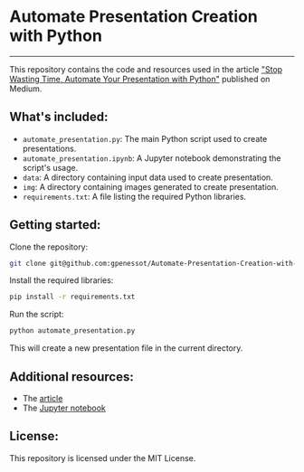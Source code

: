 # Automate Presentation Creation with Python
---

This repository contains the code and resources used in the article ["Stop Wasting Time, Automate Your Presentation with Python"](https://medium.com/@gael.penessot/stop-wasting-time-automate-your-presentation-with-python-a721fe39c8e5) published on Medium.

## What's included:

* `automate_presentation.py`: The main Python script used to create presentations.
* `automate_presentation.ipynb`: A Jupyter notebook demonstrating the script's usage.
* `data`: A directory containing input data used to create presentation.
* `img`: A directory containing images generated to create presentation.
* `requirements.txt`: A file listing the required Python libraries.

## Getting started:

Clone the repository:

```bash
git clone git@github.com:gpenessot/Automate-Presentation-Creation-with-Python.git
```

Install the required libraries:
```bash
pip install -r requirements.txt
```

Run the script:

```bash
python automate_presentation.py
```

This will create a new presentation file in the current directory.

## Additional resources:

* The [article](https://medium.com/@gael.penessot/stop-wasting-time-automate-your-presentation-with-python-a721fe39c8e5)
* The [Jupyter notebook](./automate_presentation.ipynb)

## License:

This repository is licensed under the MIT License.
